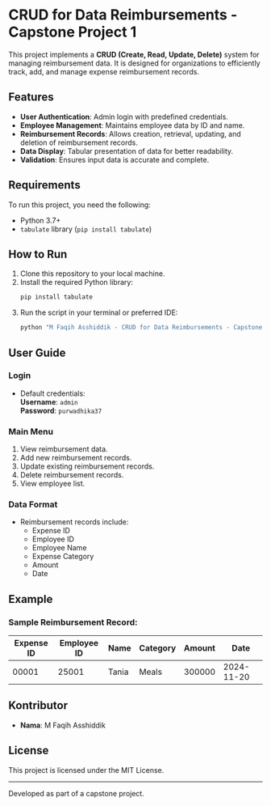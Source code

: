 
# CRUD for Data Reimbursements - Capstone Project 1

This project implements a **CRUD (Create, Read, Update, Delete)** system for managing reimbursement data. It is designed for organizations to efficiently track, add, and manage expense reimbursement records.

## Features

- **User Authentication**: Admin login with predefined credentials.
- **Employee Management**: Maintains employee data by ID and name.
- **Reimbursement Records**: Allows creation, retrieval, updating, and deletion of reimbursement records.
- **Data Display**: Tabular presentation of data for better readability.
- **Validation**: Ensures input data is accurate and complete.

## Requirements

To run this project, you need the following:
- Python 3.7+
- `tabulate` library (`pip install tabulate`)

## How to Run

1. Clone this repository to your local machine.
2. Install the required Python library:
   ```bash
   pip install tabulate
   ```
3. Run the script in your terminal or preferred IDE:
   ```bash
   python "M Faqih Asshiddik - CRUD for Data Reimbursements - Capstone Project 1.py"
   ```

## User Guide

### Login
- Default credentials:  
  **Username**: `admin`  
  **Password**: `purwadhika37`

### Main Menu
1. View reimbursement data.
2. Add new reimbursement records.
3. Update existing reimbursement records.
4. Delete reimbursement records.
5. View employee list.

### Data Format
- Reimbursement records include:
  - Expense ID
  - Employee ID
  - Employee Name
  - Expense Category
  - Amount
  - Date

## Example

### Sample Reimbursement Record:
| Expense ID | Employee ID | Name  | Category | Amount  | Date       |
|------------|-------------|-------|----------|---------|------------|
| 00001      | 25001       | Tania | Meals    | 300000  | 2024-11-20 |

## Kontributor

- **Nama**: M Faqih Asshiddik

## License

This project is licensed under the MIT License.

---

Developed as part of a capstone project.
